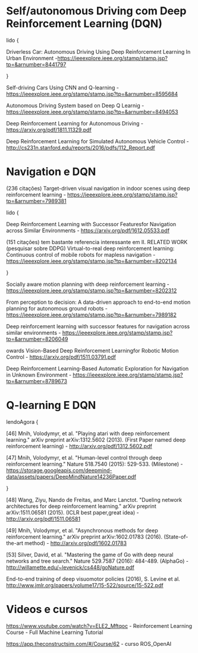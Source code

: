 # Self/autonomous Driving com Deep Reinforcement Learning (DQN)

lido {

  Driverless Car: Autonomous Driving Using Deep Reinforcement Learning In Urban Environment -https://ieeexplore.ieee.org/stamp/stamp.jsp?tp=&arnumber=8441797
  
}

Self-driving Cars Using CNN and Q-learning - https://ieeexplore.ieee.org/stamp/stamp.jsp?tp=&arnumber=8595684

Autonomous Driving System based on Deep Q Learnig - https://ieeexplore.ieee.org/stamp/stamp.jsp?tp=&arnumber=8494053

Deep Reinforcement Learning for Autonomous Driving -https://arxiv.org/pdf/1811.11329.pdf

Deep Reinforcement Learning for Simulated Autonomous Vehicle Control - http://cs231n.stanford.edu/reports/2016/pdfs/112_Report.pdf

# Navigation e DQN

(236 citações)
Target-driven visual navigation in indoor scenes using deep reinforcement learning - https://ieeexplore.ieee.org/stamp/stamp.jsp?tp=&arnumber=7989381

lido {

Deep  Reinforcement  Learning  with  Successor  Featuresfor  Navigation  across  Similar  Environments - https://arxiv.org/pdf/1612.05533.pdf

(151 citações) tem bastante referencia interessante em II. RELATED WORK (pesquisar sobre DDPG)
Virtual-to-real deep reinforcement learning: Continuous control of mobile robots for mapless navigation - https://ieeexplore.ieee.org/stamp/stamp.jsp?tp=&arnumber=8202134

}

Socially aware motion planning with deep reinforcement learning - https://ieeexplore.ieee.org/stamp/stamp.jsp?tp=&arnumber=8202312

From perception to decision: A data-driven approach to end-to-end motion planning for autonomous ground robots - https://ieeexplore.ieee.org/stamp/stamp.jsp?tp=&arnumber=7989182

Deep reinforcement learning with successor features for navigation across similar environments - https://ieeexplore.ieee.org/stamp/stamp.jsp?tp=&arnumber=8206049

owards Vision-Based Deep Reinforcement Learningfor Robotic Motion Control - https://arxiv.org/pdf/1511.03791.pdf

Deep Reinforcement Learning-Based Automatic Exploration for Navigation in Unknown Environment - https://ieeexplore.ieee.org/stamp/stamp.jsp?tp=&arnumber=8789673

# Q-learning E DQN

lendoAgora {

[46] Mnih, Volodymyr, et al. "Playing atari with deep reinforcement learning." arXiv preprint arXiv:1312.5602 (2013). (First Paper named deep reinforcement learning) - http://arxiv.org/pdf/1312.5602.pdf

[47] Mnih, Volodymyr, et al. "Human-level control through deep reinforcement learning." Nature 518.7540 (2015): 529-533. (Milestone) - https://storage.googleapis.com/deepmind-data/assets/papers/DeepMindNature14236Paper.pdf

}

[48] Wang, Ziyu, Nando de Freitas, and Marc Lanctot. "Dueling network architectures for deep reinforcement learning." arXiv preprint arXiv:1511.06581 (2015). (ICLR best paper,great idea) - http://arxiv.org/pdf/1511.06581

[49] Mnih, Volodymyr, et al. "Asynchronous methods for deep reinforcement learning." arXiv preprint arXiv:1602.01783 (2016). (State-of-the-art method) - http://arxiv.org/pdf/1602.01783

[53] Silver, David, et al. "Mastering the game of Go with deep neural networks and tree search." Nature 529.7587 (2016): 484-489. (AlphaGo) - http://willamette.edu/~levenick/cs448/goNature.pdf

End-to-end training of deep visuomotor policies (2016), S. Levine et al. http://www.jmlr.org/papers/volume17/15-522/source/15-522.pdf

# Videos e cursos

https://www.youtube.com/watch?v=ELE2_Mftqoc - Reinforcement Learning Course - Full Machine Learning Tutorial

https://app.theconstructsim.com/#/Course/62 - curso ROS_OpenAI
